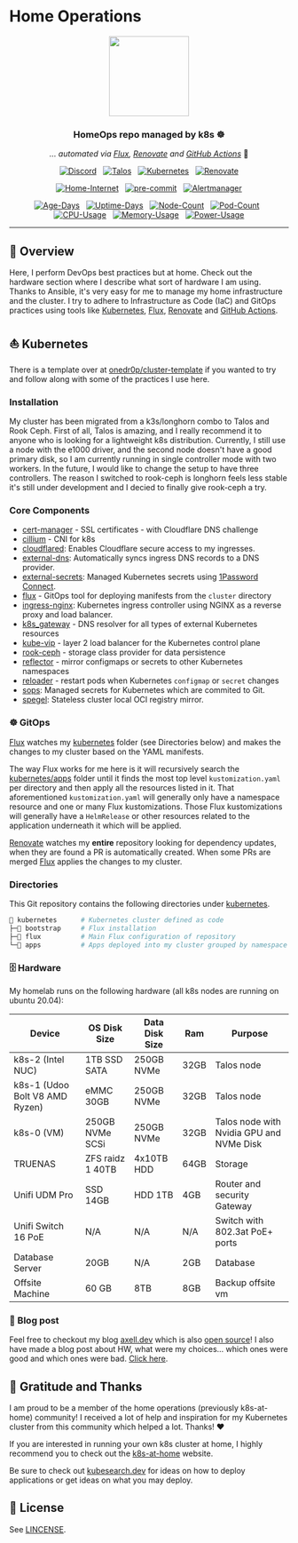 # Home Operations

<div align="center">

<img src="https://i.imgur.com/gdvBkNE.png" align="center" width="144px" height="144px"/>

### HomeOps repo managed by k8s  :wheel_of_dharma:

_... automated via [Flux](https://github.com/fluxcd/flux2), [Renovate](https://github.com/renovatebot/renovate) and [GitHub Actions](https://github.com/features/actions)_ :robot:

</div>

<div align="center">

[![Discord](https://img.shields.io/discord/673534664354430999?style=for-the-badge&label&logo=discord&logoColor=white&color=blue)](https://discord.gg/home-operations)&nbsp;&nbsp;
[![Talos](https://img.shields.io/endpoint?url=https%3A%2F%2Fkromgo.juno.moe%2Ftalos_version&style=for-the-badge&logo=talos&logoColor=white&color=blue&label=%20)](https://talos.dev)&nbsp;&nbsp;
[![Kubernetes](https://img.shields.io/endpoint?url=https%3A%2F%2Fkromgo.juno.moe%2Fkubernetes_version&style=for-the-badge&logo=kubernetes&logoColor=white&color=blue&label=%20)](https://kubernetes.io)&nbsp;&nbsp;
[![Renovate](https://img.shields.io/github/actions/workflow/status/axeII/home-ops/renovate.yaml?branch=main&label=&logo=renovatebot&style=for-the-badge&color=blue)](https://github.com/axeII/home-ops/actions/workflows/renovate.yaml)

</div>

<div align="center">

[![Home-Internet](https://img.shields.io/endpoint?url=https%3A%2F%2Fhealthchecks.io%2Fb%2F2%2Fd7bbc17d-0348-4fbf-9db6-946c4b7d5bf0.shields&style=for-the-badge&logo=ubiquiti&logoColor=white&label=Home%20Internet)](https://github.com/axeII/home-ops/blob/main/README.md#file_cabinet-hardware)&nbsp;&nbsp;
[![pre-commit](https://img.shields.io/badge/pre--commit-enabled-brightgreen?logo=pre-commit&logoColor=white&style=for-the-badge)](https://github.com/pre-commit/pre-commit)&nbsp;&nbsp;
[![Alertmanager](https://img.shields.io/endpoint?url=https%3A%2F%2Fhealthchecks.io%2Fb%2F2%2Fc2d2a0dc-d550-4196-90a4-cdc4a7b9b3da.shields&style=for-the-badge&logo=prometheus&logoColor=white&label=Alertmanager)](https://github.com/axeII/home-ops/blob/main/README.md)

</div>

<div align="center">

[![Age-Days](https://img.shields.io/endpoint?url=https%3A%2F%2Fkromgo.juno.moe%2Fcluster_age_days&style=flat-square&label=Age)](https://github.com/kashalls/kromgo)&nbsp;&nbsp;
[![Uptime-Days](https://img.shields.io/endpoint?url=https%3A%2F%2Fkromgo.juno.moe%2Fcluster_uptime_days&style=flat-square&label=Uptime)](https://github.com/kashalls/kromgo)&nbsp;&nbsp;
[![Node-Count](https://img.shields.io/endpoint?url=https%3A%2F%2Fkromgo.juno.moe%2Fcluster_node_count&style=flat-square&label=Nodes)](https://github.com/kashalls/kromgo)&nbsp;&nbsp;
[![Pod-Count](https://img.shields.io/endpoint?url=https%3A%2F%2Fkromgo.juno.moe%2Fcluster_pod_count&style=flat-square&label=Pods)](https://github.com/kashalls/kromgo)&nbsp;&nbsp;
[![CPU-Usage](https://img.shields.io/endpoint?url=https%3A%2F%2Fkromgo.juno.moe%2Fcluster_cpu_usage&style=flat-square&label=CPU)](https://github.com/kashalls/kromgo)&nbsp;&nbsp;
[![Memory-Usage](https://img.shields.io/endpoint?url=https%3A%2F%2Fkromgo.juno.moe%2Fcluster_memory_usage&style=flat-square&label=Memory)](https://github.com/kashalls/kromgo)&nbsp;&nbsp;
[![Power-Usage](https://img.shields.io/endpoint?url=https%3A%2F%2Fkromgo.juno.moe%2Fcluster_power_usage&style=flat-square&label=Power)](https://github.com/kashalls/kromgo)
</div>

---

## 📖  Overview

Here, I perform DevOps best practices but at home. Check out the hardware section where I describe what sort of hardware I am using. Thanks to Ansible, it's very easy for me to manage my home infrastructure and the cluster.  I try to adhere to Infrastructure as Code (IaC) and GitOps practices using tools like [Kubernetes](https://github.com/kubernetes/kubernetes), [Flux](https://github.com/fluxcd/flux2), [Renovate](https://github.com/renovatebot/renovate) and [GitHub Actions](https://github.com/features/actions).

## ⛵ Kubernetes

There is a template over at [onedr0p/cluster-template](https://github.com/onedr0p/cluster-template) if you wanted to try and follow along with some of the practices I use here.

### Installation

My cluster has been migrated from a k3s/longhorn combo to Talos and Rook Ceph. First of all, Talos is amazing, and I really recommend it to anyone who is looking for a lightweight k8s distribution. Currently, I still use a node with the e1000 driver, and the second node doesn't have a good primary disk, so I am currently running in single controller mode with two workers. In the future, I would like to change the setup to have three controllers. The reason I switched to rook-ceph is longhorn feels less stable it's still under development and I decied to finally give rook-ceph a try.


### Core Components

- [cert-manager](https://cert-manager.io/) - SSL certificates - with Cloudflare DNS challenge
- [cillium](https://github.com/cilium/cilium) - CNI for k8s
- [cloudflared](https://github.com/cloudflare/cloudflared): Enables Cloudflare secure access to my ingresses.
- [external-dns](https://github.com/kubernetes-sigs/external-dns): Automatically syncs ingress DNS records to a DNS provider.
- [external-secrets](https://github.com/external-secrets/external-secrets): Managed Kubernetes secrets using [1Password Connect](https://github.com/1Password/connect).
- [flux](https://toolkit.fluxcd.io/) - GitOps tool for deploying manifests from the `cluster` directory
- [ingress-nginx](https://github.com/kubernetes/ingress-nginx): Kubernetes ingress controller using NGINX as a reverse proxy and load balancer.
- [k8s_gateway](https://github.com/ori-edge/k8s_gateway) - DNS resolver for all types of external Kubernetes resources
- [kube-vip](https://kube-vip.io) - layer 2 load balancer for the Kubernetes control plane
- [rook-ceph](https://rook.io) - storage class provider for data persistence
- [reflector](https://github.com/emberstack/kubernetes-reflector) - mirror configmaps or secrets to other Kubernetes namespaces
- [reloader](https://github.com/stakater/Reloader) - restart pods when Kubernetes `configmap` or `secret` changes
- [sops](https://github.com/getsops/sops): Managed secrets for Kubernetes which are commited to Git.
- [spegel](https://github.com/spegel-org/spegel): Stateless cluster local OCI registry mirror.


### ☸ GitOps

[Flux](https://github.com/fluxcd/flux2) watches my [kubernetes](./kubernetes) folder (see Directories below) and makes the changes to my cluster based on the YAML manifests.

The way Flux works for me here is it will recursively search the [kubernetes/apps](./kubernetes/apps) folder until it finds the most top level `kustomization.yaml` per directory and then apply all the resources listed in it. That aforementioned `kustomization.yaml` will generally only have a namespace resource and one or many Flux kustomizations. Those Flux kustomizations will generally have a `HelmRelease` or other resources related to the application underneath it which will be applied.

[Renovate](https://github.com/renovatebot/renovate) watches my **entire** repository looking for dependency updates, when they are found a PR is automatically created. When some PRs are merged [Flux](https://github.com/fluxcd/flux2) applies the changes to my cluster.

### Directories

This Git repository contains the following directories under [kubernetes](./kubernetes).

```sh
📁 kubernetes      # Kubernetes cluster defined as code
├─📁 bootstrap     # Flux installation
├─📁 flux          # Main Flux configuration of repository
└─📁 apps          # Apps deployed into my cluster grouped by namespace (see below)
```


### :file_cabinet: Hardware

My homelab runs on the following hardware (all k8s nodes are running on ubuntu 20.04):

<!-- textlint-disable -->
| Device                 | OS Disk Size     | Data Disk Size | Ram  | Purpose                         |
|------------------------|------------------|----------------|------|---------------------------------|
| k8s-2 (Intel NUC)              | 1TB SSD SATA    |  250GB NVMe   | 32GB | Talos node                        |
| k8s-1 (Udoo Bolt V8 AMD Ryzen) | eMMC 30GB|  250GB NVMe | 32GB | Talos node                        |
| k8s-0 (VM) | 250GB NVMe SCSi |  250GB NVMe    | 32GB | Talos node with Nvidia GPU and NVMe Disk|
| TRUENAS                | ZFS raidz 1 40TB | 4x10TB HDD     | 64GB | Storage                         |
| Unifi UDM Pro          | SSD 14GB         | HDD 1TB        | 4GB  | Router and security Gateway     |
| Unifi Switch 16 PoE    | N/A              | N/A            | N/A  | Switch with 802.3at PoE+ ports  |
| Database Server| 20GB   |N/A          | 2GB  | Database  |
| Offsite Machine        | 60 GB            | 8TB            | 8GB  | Backup offsite vm |
<!-- textlint-enable -->

### 📰 Blog post

Feel free to checkout my blog [axell.dev](https://axell.dev) which is also [open source](https://github.com/axeII/my-blog)!
I also have made a blog post about HW, what were my choices... which ones were good and which ones were bad. [Click here](https://axell.dev/favorite/my-home-lab/).


## 🤝 Gratitude and Thanks

I am proud to be a member of the home operations (previously k8s-at-home) community! I received a lot of help and inspiration for my Kubernetes cluster from this community which helped a lot. Thanks! :heart:


If you are interested in running your own k8s cluster at home, I highly recommend you to check out the [k8s-at-home](https://k8s-at-home.com) website.

Be sure to check out [kubesearch.dev](https://kubesearch.dev) for ideas on how to deploy applications or get ideas on what you may deploy.

## 🔏 License

See [LINCENSE](https://raw.githubusercontent.com/axeII/home-ops/refs/heads/main/LICENCE).
